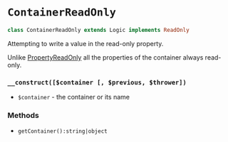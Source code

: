 # `ContainerReadOnly`

```php
class ContainerReadOnly extends Logic implements ReadOnly
```

Attempting to write a value in the read-only property.

Unlike [PropertyReadOnly](PropertyReadOnly.md) all the properties of the container always read-only.

### `__construct([$container [, $previous, $thrower])`

 * `$container` - the container or its name

### Methods

 * `getContainer():string|object`
